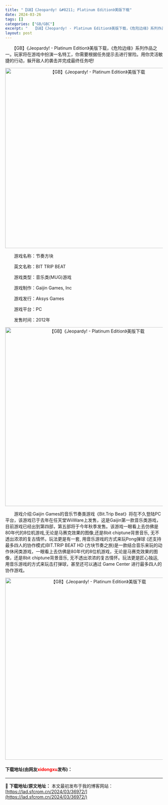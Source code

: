 ```yaml
---
title: "【GB】《Jeopardy! &#8211; Platinum Edition》美版下载"
date: 2024-03-26
tags: []
categories: ["GB/GBC"]
excerpt: "　　【GB】《Jeopardy! - Platinum Edition》美版下载，《危险边缘》系列作品之一。玩家将在游戏中扮演一名特工，你需要根据任务提示去进行冒险。用你灵活敏捷的行动，躲开敌人的袭击并完成最终任务吧! 　　游戏名称：节奏方块 　　英文名称：BIT TRIP BEAT 　　游戏类型：&hellip;"
layout: post
---
```


 <p>　　【GB】《Jeopardy! - Platinum Edition》美版下载，《危险边缘》系列作品之一。玩家将在游戏中扮演一名特工，你需要根据任务提示去进行冒险。用你灵活敏捷的行动，躲开敌人的袭击并完成最终任务吧!</p> <p align="center"><img align="" border="0" src="https://lad.sfcrom.cn/wp-content/uploads/2024/03/20240326_660280916e32e.png" width="575" alt="【GB】《Jeopardy! - Platinum Edition》美版下载" /></p> <p>　　游戏名称：节奏方块</p> <p>　　英文名称：BIT TRIP BEAT</p> <p>　　游戏类型：音乐类(MUG)游戏</p> <p>　　游戏制作：Gaijin Games, Inc</p> <p>　　游戏发行：Aksys Games</p> <p>　　游戏平台：PC</p> <p>　　发售时间：2012年</p> <p align="center"><img align="" border="0" src="https://lad.sfcrom.cn/wp-content/uploads/2024/03/20240326_6602809215383.png" width="571" alt="【GB】《Jeopardy! - Platinum Edition》美版下载" /></p> <p>　　游戏介绍:Gaijin Games的音乐节奏类游戏《Bit.Trip Beat》将在不久登陆PC平台，该游戏已于去年在任天堂WiiWare上发售，这是Gaijin第一款音乐类游戏，目前游戏已经出到第四部，第五部将于今年秋季发售。该游戏一眼看上去仿佛是80年代的8位机游戏,无论是马赛克效果的图像,还是8bit chiptune背景音乐, 无不透出浓浓的复古情怀。玩法更是有一套, 用音乐游戏的方式来玩Pong弹球 (还支持最多四人的协作模式)BIT.TRIP BEAT HD (方块节奏之旅)是一款结合音乐来玩的动作休闲类游戏，一眼看上去仿佛是80年代的8位机游戏，无论是马赛克效果的图像，还是8bit chiptune背景音乐, 无不透出浓浓的复古情怀。玩法更是匠心独运, 用音乐游戏的方式来玩击打弹球，甚至还可以通过 Game Center 进行最多四人的协作游戏。</p> <p align="center"><img align="" border="0" src="https://lad.sfcrom.cn/wp-content/uploads/2024/03/20240326_660280927fe0d.png" width="581" alt="【GB】《Jeopardy! - Platinum Edition》美版下载" /></p> <p><h4>下载地址(由网友<font color="red">xidongxu</font>发布)：</h4></p> 

---
📖 **下载地址/原文地址：** 本文最初发布于我的博客网站：[https://lad.sfcrom.cn/2024/03/36972/](https://lad.sfcrom.cn/2024/03/36972/)
